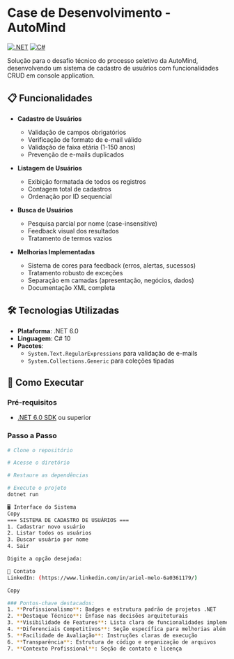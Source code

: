 # Case de Desenvolvimento - AutoMind

[![.NET](https://img.shields.io/badge/.NET-6.0-%23512bd4)](https://dotnet.microsoft.com/)
[![C#](https://img.shields.io/badge/C%23-10.0-%23239120)](https://learn.microsoft.com/pt-br/dotnet/csharp/)

Solução para o desafio técnico do processo seletivo da AutoMind, desenvolvendo um sistema de cadastro de usuários com funcionalidades CRUD em console application.

## 📋 Funcionalidades

- **Cadastro de Usuários**
  - Validação de campos obrigatórios
  - Verificação de formato de e-mail válido
  - Validação de faixa etária (1-150 anos)
  - Prevenção de e-mails duplicados
  
- **Listagem de Usuários**
  - Exibição formatada de todos os registros
  - Contagem total de cadastros
  - Ordenação por ID sequencial

- **Busca de Usuários**
  - Pesquisa parcial por nome (case-insensitive)
  - Feedback visual dos resultados
  - Tratamento de termos vazios

- **Melhorias Implementadas**
  - Sistema de cores para feedback (erros, alertas, sucessos)
  - Tratamento robusto de exceções
  - Separação em camadas (apresentação, negócios, dados)
  - Documentação XML completa

## 🛠️ Tecnologias Utilizadas

- **Plataforma**: .NET 6.0
- **Linguagem**: C# 10
- **Pacotes**:
  - `System.Text.RegularExpressions` para validação de e-mails
  - `System.Collections.Generic` para coleções tipadas

## 🚀 Como Executar

### Pré-requisitos
- [.NET 6.0 SDK](https://dotnet.microsoft.com/download/dotnet/6.0) ou superior

### Passo a Passo
```bash
# Clone o repositório

# Acesse o diretório

# Restaure as dependências

# Execute o projeto
dotnet run

🖥️ Interface do Sistema
Copy
=== SISTEMA DE CADASTRO DE USUÁRIOS ===
1. Cadastrar novo usuário
2. Listar todos os usuários
3. Buscar usuário por nome
4. Sair

Digite a opção desejada: 

📧 Contato
LinkedIn: (https://www.linkedin.com/in/ariel-melo-6a0361179/)

Copy

### Pontos-chave destacados:
1. **Profissionalismo**: Badges e estrutura padrão de projetos .NET
2. **Destaque Técnico**: Ênfase nas decisões arquiteturais
3. **Visibilidade de Features**: Lista clara de funcionalidades implementadas
4. **Diferenciais Competitivos**: Seção específica para melhorias além do solicitado
5. **Facilidade de Avaliação**: Instruções claras de execução
6. **Transparência**: Estrutura de código e organização de arquivos
7. **Contexto Profissional**: Seção de contato e licença
